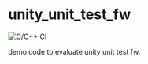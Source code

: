 # unity_unit_test_fw

![C/C++ CI](https://github.com/abhinema/unity_unit_test_fw/workflows/C/C++%20CI/badge.svg)

demo code to evaluate unity unit test fw.
